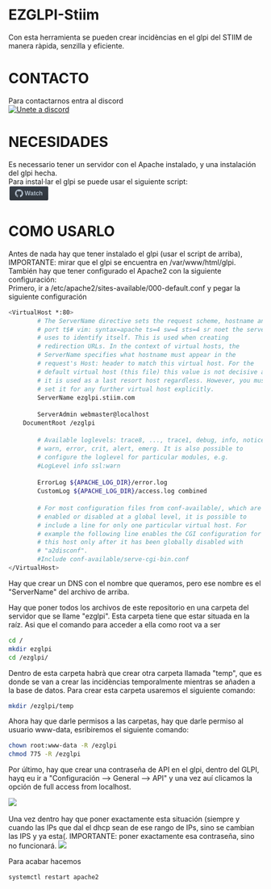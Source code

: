 # EZGLPI-Stiim
Con esta herramienta se pueden crear incidèncias en el glpi del STIIM de manera ràpida, senzilla y eficiente.

# CONTACTO
Para contactarnos entra al discord <br>
[![Unete a discord]()](https://discord.gg/mH8aREb)

# NECESIDADES
Es necessario tener un servidor con el Apache instalado, y una instalación del glpi hecha. <br>
Para instal·lar el glpi se puede usar el siguiente script: <br>
[![GLPI Installation](https://raw.githubusercontent.com/Bielpg04/Scripts/main/Ver.png)](https://github.com/Bielpg04/Scripts)

# COMO USARLO
Antes de nada hay que tener instalado el glpi (usar el script de arriba), IMPORTANTE: mirar que el glpi se encuentra en /var/www/html/glpi. <br>
También hay que tener configurado el Apache2 con la siguiente configuración: <br>
Primero, ir a /etc/apache2/sites-available/000-default.conf y pegar la siguiente configuración
```bash
<VirtualHost *:80>
        # The ServerName directive sets the request scheme, hostname and 
        # port t$# vim: syntax=apache ts=4 sw=4 sts=4 sr noet the server 
        # uses to identify itself. This is used when creating 
        # redirection URLs. In the context of virtual hosts, the 
        # ServerName specifies what hostname must appear in the 
        # request's Host: header to match this virtual host. For the 
        # default virtual host (this file) this value is not decisive as 
        # it is used as a last resort host regardless. However, you must 
        # set it for any further virtual host explicitly.
        ServerName ezglpi.stiim.com
                                                                                
        ServerAdmin webmaster@localhost
	DocumentRoot /ezglpi
                                                                                
        # Available loglevels: trace8, ..., trace1, debug, info, notice, 
        # warn, error, crit, alert, emerg. It is also possible to 
        # configure the loglevel for particular modules, e.g.
        #LogLevel info ssl:warn
                                                                                
        ErrorLog ${APACHE_LOG_DIR}/error.log 
        CustomLog ${APACHE_LOG_DIR}/access.log combined
                                                                                
        # For most configuration files from conf-available/, which are 
        # enabled or disabled at a global level, it is possible to 
        # include a line for only one particular virtual host. For 
        # example the following line enables the CGI configuration for 
        # this host only after it has been globally disabled with 
        # "a2disconf".
        #Include conf-available/serve-cgi-bin.conf
</VirtualHost>
```

Hay que crear un DNS con el nombre que queramos, pero ese nombre es el "ServerName" del archivo de arriba. 

Hay que poner todos los archivos de este repositorio en una carpeta del servidor que se llame "ezglpi". Esta carpeta tiene que estar situada en la raíz.
Asi que el comando para acceder a ella como root va a ser

```bash
cd /
mkdir ezglpi
cd /ezglpi/
```

Dentro de esta carpeta habrà que crear otra carpeta llamada "temp", que es donde se van a crear las incidèncias temporalmente mientras se añaden a la base de datos. Para crear esta carpeta usaremos el siguiente comando:

```bash
mkdir /ezglpi/temp
```
Ahora hay que darle permisos a las carpetas, hay que darle permiso al usuario www-data, esribiremos el siguiente comando:

```bash
chown root:www-data -R /ezglpi
chmod 775 -R /ezglpi
```

Por último, hay que crear una contraseña de API en el glpi, dentro del GLPI, hayq eu ir a "Configuración --> General --> API" y una vez auí clicamos la opción de full access from localhost.

<img src="https://raw.githubusercontent.com/Bielpg04/IMG/main/localhs.png"></img>

Una vez dentro hay que poner exactamente esta situación (siempre y cuando las IPs que dal el dhcp sean de ese rango de IPs, sino se cambian las IPS y ya esta(. IMPORTANTE: poner exactamente esa contraseña, sino no funcionará.
<img src="https://raw.githubusercontent.com/Bielpg04/IMG/main/apitoken.png" ></img>

Para acabar hacemos 
```bash
systemctl restart apache2
```
